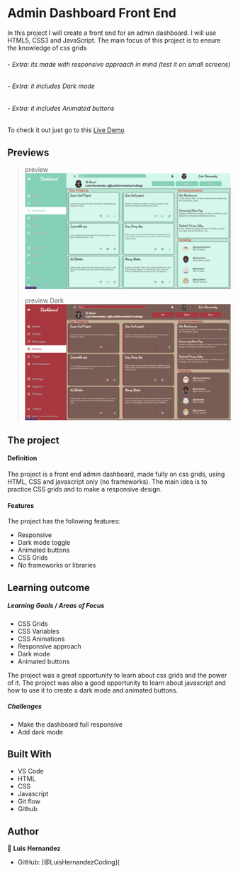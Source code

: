 # Admin Dashboard Front End

In this project I will create a front end for an admin dashboard. I will use HTML5, CSS3 and JavaScript.
The main focus of this project is to ensure the knowledge of css grids

###### - Extra: its made with responsive approach in mind (test it on small screens)
###### - Extra: it includes Dark mode
###### - Extra: it includes Animated buttons

To check it out just go to this [Live Demo](https://luishernandezcoding.github.io/admin-dashboard-front-end/)

## Previews
> preview
![preview](images/preview-light.png)
> 
> preview Dark
![preview dark](images/preview-dark.png)
> 

## The project

#### Definition

The project is a front end admin dashboard, made fully on css grids, using HTML, CSS and javascript only (no frameworks). The main idea is to practice CSS grids and to make a responsive design.

#### Features

The project has the following features:
- Responsive
- Dark mode toggle
- Animated buttons
- CSS Grids
- No frameworks or libraries

## Learning outcome

##### Learning Goals / Areas of Focus

- CSS Grids
- CSS Variables
- CSS Animations
- Responsive approach
- Dark mode
- Animated buttons

The project was a great opportunity to learn about css grids and the power of it. The project was also a good opportunity to learn about javascript and how to use it to create a dark mode and animated buttons.

##### Challenges

* Make the dashboard full responsive
* Add dark mode

## Built With

- VS Code
- HTML
- CSS
- Javascript
- Git flow
- Github

## Author

👤 **Luis Hernandez**

- GitHub: [@LuisHernandezCoding](